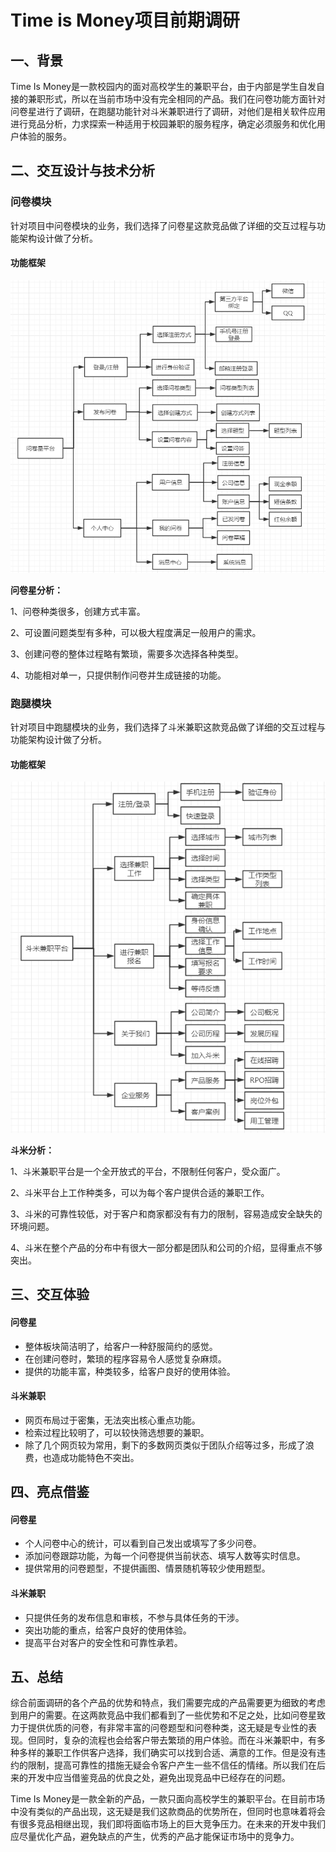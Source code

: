 # Time is Money项目前期调研
## 一、背景
Time Is Money是一款校园内的面对高校学生的兼职平台，由于内部是学生自发自接的兼职形式，所以在当前市场中没有完全相同的产品。我们在问卷功能方面针对问卷星进行了调研，在跑腿功能针对斗米兼职进行了调研，对他们是相关软件应用进行竞品分析，力求探索一种适用于校园兼职的服务程序，确定必须服务和优化用户体验的服务。

## 二、交互设计与技术分析
### 问卷模块
针对项目中问卷模块的业务，我们选择了问卷星这款竞品做了详细的交互过程与功能架构设计做了分析。

#### 功能框架
![](./pic/wenjuanxing.png)

**问卷星分析：**

1、问卷种类很多，创建方式丰富。

2、可设置问题类型有多种，可以极大程度满足一般用户的需求。

3、创建问卷的整体过程略有繁琐，需要多次选择各种类型。

4、功能相对单一，只提供制作问卷并生成链接的功能。


### 跑腿模块
针对项目中跑腿模块的业务，我们选择了斗米兼职这款竞品做了详细的交互过程与功能架构设计做了分析。
#### 功能框架
![](./pic/doumi.png)

**斗米分析：**

1、斗米兼职平台是一个全开放式的平台，不限制任何客户，受众面广。

2、斗米平台上工作种类多，可以为每个客户提供合适的兼职工作。

3、斗米的可靠性较低，对于客户和商家都没有有力的限制，容易造成安全缺失的环境问题。

4、斗米在整个产品的分布中有很大一部分都是团队和公司的介绍，显得重点不够突出。

## 三、交互体验
#### 问卷星
- 整体板块简洁明了，给客户一种舒服简约的感觉。
- 在创建问卷时，繁琐的程序容易令人感觉复杂麻烦。
- 提供的功能丰富，种类较多，给客户良好的使用体验。

#### 斗米兼职
- 网页布局过于密集，无法突出核心重点功能。
- 检索过程比较明了，可以较快筛选想要的兼职。
- 除了几个网页较为常用，剩下的多数网页类似于团队介绍等过多，形成了浪费，也造成功能特色不突出。


## 四、亮点借鉴
#### 问卷星
- 个人问卷中心的统计，可以看到自己发出或填写了多少问卷。
- 添加问卷跟踪功能，为每一个问卷提供当前状态、填写人数等实时信息。
- 提供常用的问卷题型，不提供画图、情景随机等较少使用题型。

#### 斗米兼职
- 只提供任务的发布信息和审核，不参与具体任务的干涉。
- 突出功能的重点，给客户良好的使用体验。
- 提高平台对客户的安全性和可靠性承若。


## 五、总结
综合前面调研的各个产品的优势和特点，我们需要完成的产品需要更为细致的考虑到用户的需要。在这两款竞品中我们都看到了一些优势和不足之处，比如问卷星致力于提供优质的问卷，有非常丰富的问卷题型和问卷种类，这无疑是专业性的表现。但同时，复杂的流程也会给客户带去繁琐的用户体验。而在斗米兼职中，有多种多样的兼职工作供客户选择，我们确实可以找到合适、满意的工作。但是没有违约的限制，提高可靠性的措施无疑会令客户产生一些不信任的情绪。所以我们在后来的开发中应当借鉴竞品的优良之处，避免出现竞品中已经存在的问题。

Time Is Money是一款全新的产品，一款只面向高校学生的兼职平台。在目前市场中没有类似的产品出现，这无疑是我们这款商品的优势所在，但同时也意味着将会有很多竞品相继出现，我们即将面临市场上的巨大竞争压力。在未来的开发中我们应尽量优化产品，避免缺点的产生，优秀的产品才能保证市场中的竞争力。

